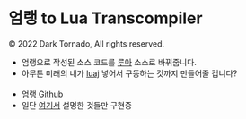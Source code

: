 # 엄랭 to Lua Transcompiler
© 2022 Dark Tornado, All rights reserved.

* 엄랭으로 작성된 소스 코드를 [루아](https://github.com/lua/lua) 소스로 바꿔줍니다.
* 아무튼 미래의 내가 [luaj](https://github.com/luaj/luaj) 넣어서 구동하는 것까지 만들어줄 겁니다? <br><br>
* [엄랭 Github](https://github.com/rycont/umjunsik-lang)
* 일단 [여기서](https://youtu.be/G0psQ54f5zE) 설명한 것들만 구현중
